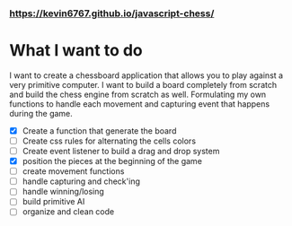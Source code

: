 ### https://kevin6767.github.io/javascript-chess/

# What I want to do

I want to create a chessboard application that allows you to play against a very primitive computer. I want to build a board completely from scratch and build the chess engine from scratch as well. Formulating my own functions to handle each movement and capturing event that happens during the game.

- [x] Create a function that generate the board
- [ ] Create css rules for alternating the cells colors
- [ ] Create event listener to build a drag and drop system
- [x] position the pieces at the beginning of the game
- [ ] create movement functions
- [ ] handle capturing and check'ing
- [ ] handle winning/losing
- [ ] build primitive AI
- [ ] organize and clean code

